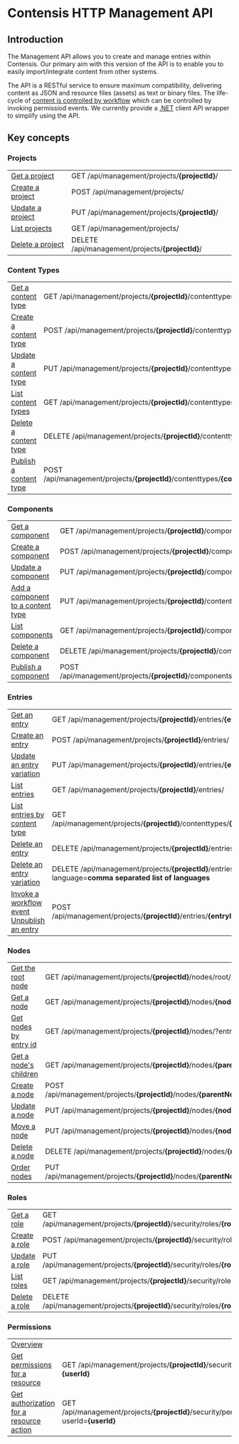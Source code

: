 # Contensis HTTP Management API

## Introduction

The Management API allows you to create and manage entries within Contensis.
Our primary aim with this version of the API is to enable you to easily import/integrate content from other systems.

The API is a RESTful service to ensure maximum compatibility, delivering content as JSON and resource files (assets) as text or binary files. The life-cycle of  [content is controlled by workflow](/key-concepts/workflow.md) which can be controlled by invoking permissiod events. We currently provide a [.NET](https://developer.zengenti.com/contensis/api/management/dotnet/) client API wrapper to simplify using the API.

## Key concepts

### Projects

|||
|-|-|
| [Get a project](/projects/get-a-project.md)       | <span class="label label--get">GET</span> /api/management/projects/**{projectId}**/       |
| [Create a project](/projects/create-a-project.md) | <span class="label label--post">POST</span> /api/management/projects/                     |
| [Update a project](/projects/update-a-project.md) | <span class="label label--post">PUT</span> /api/management/projects/**{projectId}**/      |
| [List projects](/projects/list-projects.md)       | <span class="label label--get">GET</span> /api/management/projects/                       |
| [Delete a project](/projects/delete-a-project.md) | <span class="label label--delete">DELETE</span> /api/management/projects/**{projectId}**/ |

### Content Types
|||
|-|-|
| [Get a content type](/content-types/get-a-content-type.md) | <span class="label label--get">GET</span> /api/management/projects/**{projectId}**/contenttypes/**{contentTypeId}** |
| [Create a content type](/content-types/create-a-content-type.md) | <span class="label label--post">POST</span> /api/management/projects/**{projectId}**/contenttypes/ |
| [Update a content type](/content-types/update-a-content-type.md) | <span class="label label--put">PUT</span> /api/management/projects/**{projectId}**/contenttypes/**{contentTypeId}** |
| [List content types](/content-types/list-content-types.md) | <span class="label label--get">GET</span> /api/management/projects/**{projectId}**/contenttypes/ |
| [Delete a content type](/content-types/delete-a-content-type.md) | <span class="label label--delete">DELETE</span> /api/management/projects/**{projectId}**/contenttypes/**{contentTypeId}** |
| [Publish a content type](/content-types/invoking-workflow.md) | <span class="label label--post">POST</span> /api/management/projects/**{projectId}**/contenttypes/**{contentTypeId}**/workflow/events/ |

### Components
|||
|-|-|
| [Get a component](/components/get-a-component.md) | <span class="label label--get">GET</span> /api/management/projects/**{projectId}**/components/**{componentId}** |
| [Create a component](/components/create-a-component.md) | <span class="label label--post">POST</span> /api/management/projects/**{projectId}**/components/ |
| [Update a component](/components/update-a-component.md) | <span class="label label--put">PUT</span> /api/management/projects/**{projectId}**/components/**{componentId}** |
| [Add a component to a content type](/components/add-a-component-to-a-content-type.md) | <span class="label label--put">PUT</span> /api/management/projects/**{projectId}**/contenttypes/**{contentTypeId}** |
| [List components](/components/list-components.md) | <span class="label label--get">GET</span> /api/management/projects/**{projectId}**/components/ |
| [Delete a component](/components/delete-a-component.md) | <span class="label label--delete">DELETE</span> /api/management/projects/**{projectId}**/components/**{componentId}** |
| [Publish a component](/components/invoking-workflow.md) | <span class="label label--post">POST</span> /api/management/projects/**{projectId}**/components/**{componentId}**/workflow/events/ |

### Entries

|||
|-|-|
| [Get an entry](/entries/get-an-entry.md) | <span class="label label--get">GET</span> /api/management/projects/**{projectId}**/entries/**{entryId}** |
| [Create an entry](/entries/create-an-entry.md) | <span class="label label--post">POST</span> /api/management/projects/**{projectId}**/entries/ |
| [Update an entry variation](/entries/update-an-entry.md) | <span class="label label--put">PUT</span> /api/management/projects/**{projectId}**/entries/**{entryId}**
| [List entries](/entries/list-entries.md) | <span class="label label--get">GET</span> /api/management/projects/**{projectId}**/entries/ |
| [List entries by content type](/entries/list-entries-by-content-type.md) | <span class="label label--get">GET</span> /api/management/projects/**{projectId}**/contenttypes/**{contentTypeId}**/entries/ |
| [Delete an entry](/entries/delete-an-entry.md) | <span class="label label--delete">DELETE</span> /api/management/projects/**{projectId}**/entries/**{entryId}**
| [Delete an entry variation](/entries/delete-an-entry.md) | <span class="label label--delete">DELETE</span> /api/management/projects/**{projectId}**/entries/**{entryId}**?language=**comma separated list of languages**
| [Invoke a workflow event](/entries/invoking-workflow.md) <br> [Unpublish an entry](/entries/unpublish-an-entry.md) | <span class="label label--post">POST</span> /api/management/projects/**{projectId}**/entries/**{entryId}**/workflow/events/

### Nodes

|                                                         |                                                                                                                            |
|---------------------------------------------------------|----------------------------------------------------------------------------------------------------------------------------|
| [Get the root node](/nodes/get-root-node.md)            | <span class="label label--get">GET</span> /api/management/projects/**{projectId}**/nodes/root/                             |
| [Get a node](/nodes/get-a-node.md)                      | <span class="label label--get">GET</span> /api/management/projects/**{projectId}**/nodes/**{nodeId}**                      |
| [Get nodes by entry id](/nodes/get-nodes-by-entryid.md) | <span class="label label--get">GET</span> /api/management/projects/**{projectId}**/nodes/?entryId=**{entryId}**            |
| [Get a node's children](/nodes/get-nodes-children.md)   | <span class="label label--get">GET</span> /api/management/projects/**{projectId}**/nodes/**{parentNodeId}**/children       |
| [Create a node](/nodes/create-a-node.md)                | <span class="label label--post">POST</span> /api/management/projects/**{projectId}**/nodes/**{parentNodeId}**/children     |
| [Update a node](/nodes/update-a-node.md)                | <span class="label label--put">PUT</span> /api/management/projects/**{projectId}**/nodes/**{nodeId}**/                     |
| [Move a node](/nodes/move-a-node.md)                    | <span class="label label--put">PUT</span> /api/management/projects/**{projectId}**/nodes/**{nodeId}**/                     |
| [Delete a node](/nodes/delete-a-node.md)                | <span class="label label--delete">DELETE</span> /api/management/projects/**{projectId}**/nodes/**{nodeId}**/               |
| [Order nodes](/nodes/order-nodes.md)                    | <span class="label label--put">PUT</span> /api/management/projects/**{projectId}**/nodes/**{parentNodeId}**/children/order |

### Roles
|||
|-|-|
| [Get a role](/roles/get-a-role.md)       | <span class="label label--get">GET</span> /api/management/projects/**{projectId}**/security/roles/**{roleId}**       |
| [Create a role](/roles/create-a-role.md) | <span class="label label--post">POST</span> /api/management/projects/**{projectId}**/security/roles/                 |
| [Update a role](/roles/update-a-role.md) | <span class="label label--put">PUT</span> /api/management/projects/**{projectId}**/security/roles/**{roleId}**       |
| [List roles](/roles/list-roles.md)       | <span class="label label--get">GET</span> /api/management/projects/**{projectId}**/security/roles/                   |
| [Delete a role](/roles/delete-a-role.md) | <span class="label label--delete">DELETE</span> /api/management/projects/**{projectId}**/security/roles/**{roleId}** |

### Permissions
|||
|-|-|
| [Overview](/permissions/overview.md) | |
| [Get permissions for a resource](/permissions/get-permissions-for-a-resource.md) | <span class="label label--get">GET</span> /api/management/projects/**{projectId}**/security/permissions/**{resourceType}**/**{resourceId?}**?userId=**{userId}** |
| [Get authorization for a resource action](/permissions/get-authorization-for-a-resource-action.md) | <span class="label label--get">GET</span> /api/management/projects/**{projectId}**/security/permissions/**{resourceType}**/**{resourceId?}**/actions/**{action}**?userId=**{userId}** |

